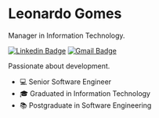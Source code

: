 # Leonardo Gomes

Manager in Information Technology.

[![Linkedin Badge](https://img.shields.io/badge/-Leonardo%20Gomes-007bff?style=flat-square&logo=Linkedin&logoColor=white&link=https://www.linkedin.com/in/leonardogomesalmeida/)](https://www.linkedin.com/in/leonardogomesalmeida/) 
[![Gmail Badge](https://img.shields.io/badge/-leonardogs0919@gmail.com-dd473e?style=flat-square&logo=Gmail&logoColor=white&link=mailto:leonardogs0919@gmail.com)](mailto:leonardogs0919@gmail.com)

Passionate about development.

- 💻 Senior Software Engineer
- 🎓 Graduated in Information Technology
- 📚 Postgraduate in Software Engineering



